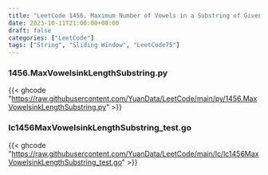 ```yaml
---
title: "LeetCode 1456. Maximum Number of Vowels in a Substring of Given Length"
date: 2023-10-11T21:00:00+08:00
draft: false
categories: ["LeetCode"]
tags: ["String", "Sliding Window", "LeetCode75"]
---
```

### 1456.MaxVowelsinkLengthSubstring.py
{{< ghcode "https://raw.githubusercontent.com/YuanData/LeetCode/main/py/1456.MaxVowelsinkLengthSubstring.py" >}}

### lc1456MaxVowelsinkLengthSubstring_test.go
{{< ghcode "https://raw.githubusercontent.com/YuanData/LeetCode/main/lc/lc1456MaxVowelsinkLengthSubstring_test.go" >}}
